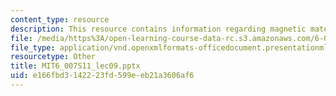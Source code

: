 ```yaml
---
content_type: resource
description: This resource contains information regarding magnetic materials.
file: /media/https%3A/open-learning-course-data-rc.s3.amazonaws.com/6-007-electromagnetic-energy-from-motors-to-lasers-spring-2011/e166fbd3142223fd599eeb21a3606af6_MIT6_007S11_lec09.pptx
file_type: application/vnd.openxmlformats-officedocument.presentationml.presentation
resourcetype: Other
title: MIT6_007S11_lec09.pptx
uid: e166fbd3-1422-23fd-599e-eb21a3606af6
---
```

